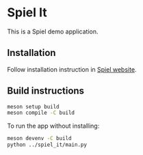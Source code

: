 # Spiel It

This is a Spiel demo application.

## Installation

Follow installation instruction in [Spiel website](https://project-spiel.org/install.html).

## Build instructions

```sh
meson setup build
meson compile -C build
```

To run the app without installing:
```sh
meson devenv -C build
python ../spiel_it/main.py
```
